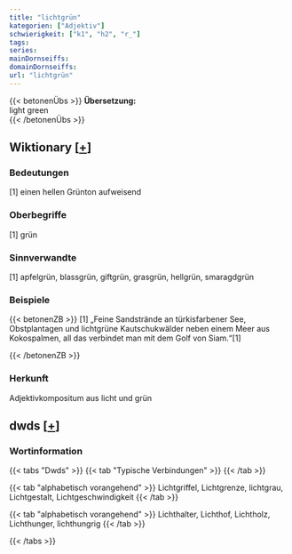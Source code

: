 ```yaml
---
title: "lichtgrün"
kategorien: ["Adjektiv"]
schwierigkeit: ["k1", "h2", "r_"]
tags:
series:
mainDornseiffs:
domainDornseiffs:
url: "lichtgrün"
---
```


{{< betonenÜbs >}}
**Übersetzung:**  
light green  
{{< /betonenÜbs >}}

## Wiktionary [[+](https://de.wiktionary.org/wiki/lichtgrün)]

### Bedeutungen
[1] einen hellen Grünton aufweisend  

### Oberbegriffe
[1] grün  

### Sinnverwandte
[1] apfelgrün, blassgrün, giftgrün, grasgrün, hellgrün, smaragdgrün  

### Beispiele
{{< betonenZB >}}
[1] „Feine Sandstrände an türkisfarbener See, Obstplantagen und lichtgrüne Kautschukwälder neben einem Meer aus Kokospalmen, all das verbindet man mit dem Golf von Siam.“[1]  

{{< /betonenZB >}}
### Herkunft
Adjektivkompositum aus licht und grün  



## dwds [[+](https://www.dwds.de/wb/lichtgrün)]

### Wortinformation
{{< tabs "Dwds" >}}
{{< tab "Typische Verbindungen" >}}
{{< /tab >}}

{{< tab "alphabetisch vorangehend" >}}
Lichtgriffel, Lichtgrenze, lichtgrau, Lichtgestalt, Lichtgeschwindigkeit
{{< /tab >}}

{{< tab "alphabetisch vorangehend" >}}
Lichthalter, Lichthof, Lichtholz, Lichthunger, lichthungrig
{{< /tab >}}

{{< /tabs >}}

